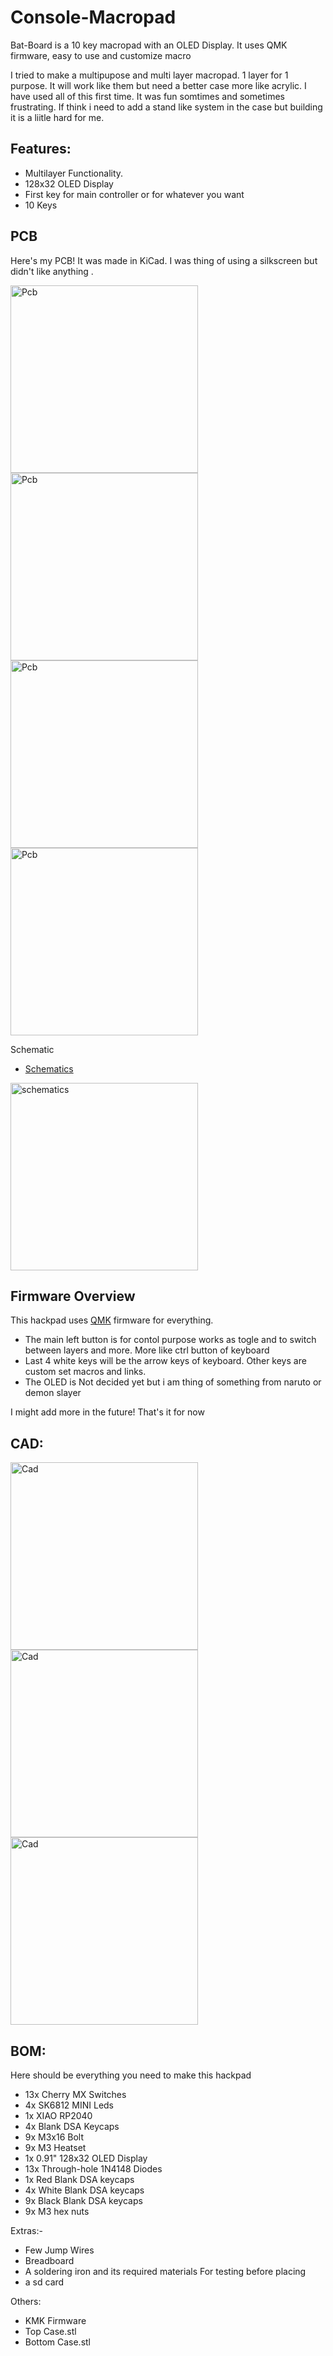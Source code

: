 # Console-Macropad

Bat-Board is a 10 key macropad with an OLED Display. It uses QMK firmware, easy to use and customize macro

I tried to make a multipupose and multi layer macropad. 1 layer for 1 purpose. It will work like them but need a better case more like acrylic. I have used all of this first time. It was fun somtimes and sometimes frustrating. If think i need to add a stand like system in the case but building it is a liitle hard for me.

## Features:
- Multilayer Functionality.
- 128x32 OLED Display
- First key for main controller or for whatever you want
- 10 Keys



## PCB
Here's my PCB! It was made in KiCad. I was thing of using a silkscreen but didn't like anything .

<img src=Images/pcb_f.png alt="Pcb" width="300"/>
<img src=Images/pcb_b.png alt="Pcb" width="300"/>
<img src=Images/pcb_3d_f.png alt="Pcb" width="300"/>
<img src=Images/pcb_3d_b.png alt="Pcb" width="300"/>

Schematic
- [Schematics](/PCB/Macropad_Schematics.pdf) 

<img src=Images/schematics.png alt="schematics" width="300"/>


## Firmware Overview
This hackpad uses [QMK](https://qmk.fm/) firmware for everything. 

- The main left button is for contol purpose works as togle and to switch between layers and more. More like ctrl button of keyboard
- Last 4 white keys will be the arrow keys of keyboard. Other keys are custom set macros and links.
- The OLED is Not decided yet but i am thing of something from naruto or demon slayer


I might add more in the future! That's it for now

## CAD:

<img src=Images/cad_3d.png alt="Cad" width="300"/>
<img src=Images/cad_3d_2.png alt="Cad" width="300"/>
<img src=Images/cad_3d_3.png alt="Cad" width="300"/>

## BOM:

Here should be everything you need to make this hackpad

- 13x Cherry MX Switches
- 4x SK6812 MINI Leds
- 1x XIAO RP2040
- 4x Blank DSA Keycaps
- 9x M3x16 Bolt
- 9x M3 Heatset
- 1x 0.91" 128x32 OLED Display
- 13x Through-hole 1N4148 Diodes
- 1x Red Blank DSA keycaps
- 4x White Blank DSA keycaps
- 9x Black Blank DSA keycaps
- 9x M3 hex nuts

Extras:-
- Few Jump Wires
- Breadboard
- A soldering iron and its required materials
For testing before placing
- a sd card

Others:
- KMK Firmware
- Top Case.stl 
- Bottom Case.stl
